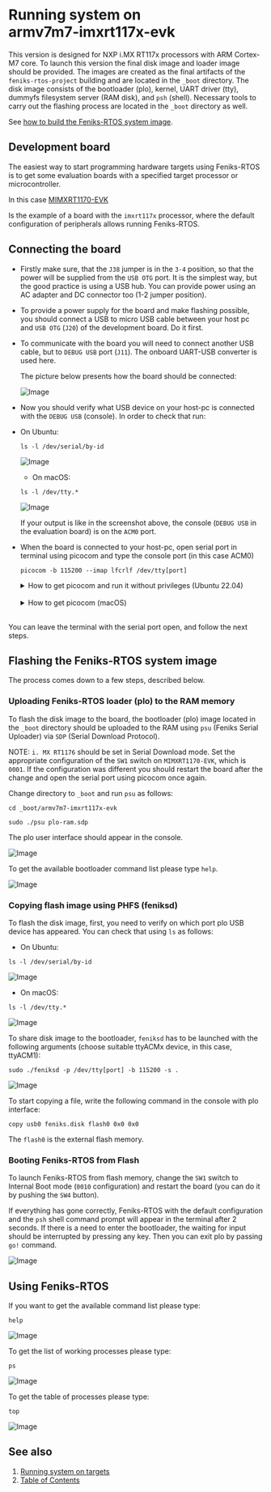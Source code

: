 # Running system on <nobr>armv7m7-imxrt117x-evk</nobr>

This version is designed for NXP i.MX RT117x processors with ARM Cortex-M7 core. To launch this version the final disk
image and loader image should be provided. The images are created as the final artifacts of the `feniks-rtos-project`
building and are located in the `_boot` directory. The disk image consists of the bootloader (plo), kernel, UART driver
(tty), dummyfs filesystem server (RAM disk), and `psh` (shell). Necessary tools to carry out the flashing process are
located in the `_boot` directory as well.

See [how to build the Feniks-RTOS system image](../building/index.md).

## Development board

The easiest way to start programming hardware targets using Feniks-RTOS is to get some evaluation boards with a
specified target processor or microcontroller.

<!-- markdownlint-disable -->
 In this case [MIMXRT1170-EVK](https://www.nxp.com/design/development-boards/i-mx-evaluation-and-development-boards/i-mx-rt1170-evaluation-kit:MIMXRT1170-EVK)
<!-- markdownlint-enable -->

Is the example of a board with the `imxrt117x` processor, where the default configuration of peripherals allows running
Feniks-RTOS.

## Connecting the board

- Firstly make sure, that the `J38` jumper is in the `3-4` position, so that the power will be supplied from the
`USB OTG` port. It is the simplest way, but the good practice is using a USB hub. You can provide power using an AC
adapter and DC connector too (1-2 jumper position).

- To provide a power supply for the board and make flashing possible, you should connect a USB to micro USB cable
between your host pc and `USB OTG` (`J20`) of the development board. Do it first.

- To communicate with the board you will need to connect another USB cable, but to `DEBUG USB` port (`J11`). The
onboard UART-USB converter is used here.

  The picture below presents how the board should be connected:

  ![Image](_images/imxrt117x-connections.jpg)

- Now you should verify what USB device on your host-pc is connected with the `DEBUG USB` (console). In order to check
that run:

- On Ubuntu:

  ```console
  ls -l /dev/serial/by-id
  ```

  ![Image](_images/imxrt117x-ls.png)

  - On macOS:

  ```console
  ls -l /dev/tty.*
  ```

  ![Image](_images/imxrt117x-ls-mac.png)

  If your output is like in the screenshot above, the console (`DEBUG USB` in the evaluation board) is on the `ACM0`
  port.

- When the board is connected to your host-pc, open serial port in terminal using picocom and type the console port
(in this case ACM0)

  ```console
  picocom -b 115200 --imap lfcrlf /dev/tty[port]
  ```

  <details>
  <summary>How to get picocom and run it without privileges (Ubuntu 22.04)</summary>

  ```console
  sudo apt-get update && \
  sudo apt-get install picocom
  ```

  To use picocom without sudo privileges run this command and then restart:

  ```console
  sudo usermod -a -G tty <yourname>
  ```

  </details>
  </br>

  <details>
  <summary>How to get picocom (macOS)</summary>

  ```console
  brew update &&\
  brew install picocom
  ```

  </details>
  </br>

You can leave the terminal with the serial port open, and follow the next steps.

## Flashing the Feniks-RTOS system image

The process comes down to a few steps, described below.

### Uploading Feniks-RTOS loader (plo) to the RAM memory

To flash the disk image to the board, the bootloader (plo) image located in the `_boot` directory should be uploaded to
the RAM using `psu` (Feniks Serial Uploader) via `SDP` (Serial Download Protocol).

NOTE: `i. MX RT1176` should be set in Serial Download mode. Set the appropriate configuration of the `SW1` switch on
 `MIMXRT1170-EVK`, which is `0001`. If the configuration was different you should restart the board after the
 change and open the serial port using picocom once again.

Change directory to `_boot` and run `psu` as follows:

```console
cd _boot/armv7m7-imxrt117x-evk
```

```console
sudo ./psu plo-ram.sdp
```

The plo user interface should appear in the console.

![Image](_images/imxrt117x-plo.png)

To get the available bootloader command list please type `help`.

![Image](_images/imxrt117x-plo-help.png)

### Copying flash image using PHFS (feniksd)

To flash the disk image, first, you need to verify on which port plo USB device has appeared. You can check that using
`ls` as follows:

- On Ubuntu:

```console
ls -l /dev/serial/by-id
```

![Image](_images/imxrt117x-ls-2.png)

- On macOS:

```console
ls -l /dev/tty.*
```

![Image](_images/imxrt117x-ls-mac2.png)

To share disk image to the bootloader, `feniksd` has to be launched with the following arguments (choose suitable
ttyACMx device, in this case, ttyACM1):

```console
sudo ./feniksd -p /dev/tty[port] -b 115200 -s .
```

![Image](_images/imxrt117x-feniksd.png)

To start copying a file, write the following command in the console with plo interface:

```console
copy usb0 feniks.disk flash0 0x0 0x0
```

The `flash0` is the external flash memory.

### Booting Feniks-RTOS from Flash

To launch Feniks-RTOS from flash memory, change the `SW1` switch to Internal Boot mode (`0010` configuration) and
restart the board (you can do it by pushing the `SW4` button).

If everything has gone correctly, Feniks-RTOS with the default configuration and the `psh` shell command prompt will
appear in the terminal after 2 seconds. If there is a need to enter the bootloader, the waiting for input should be
interrupted by pressing any key. Then you can exit plo by passing `go!` command.

![Image](_images/imxrt117x-start.png)

## Using Feniks-RTOS

If you want to get the available command list please type:

```console
help
```

![Image](_images/imxrt117x-help.png)

To get the list of working processes please type:

```console
ps
```

![Image](_images/imxrt117x-ps.png)

To get the table of processes please type:

```console
top
```

![Image](_images/imxrt117x-top.png)

## See also

1. [Running system on targets](index.md)
2. [Table of Contents](../index.md)

